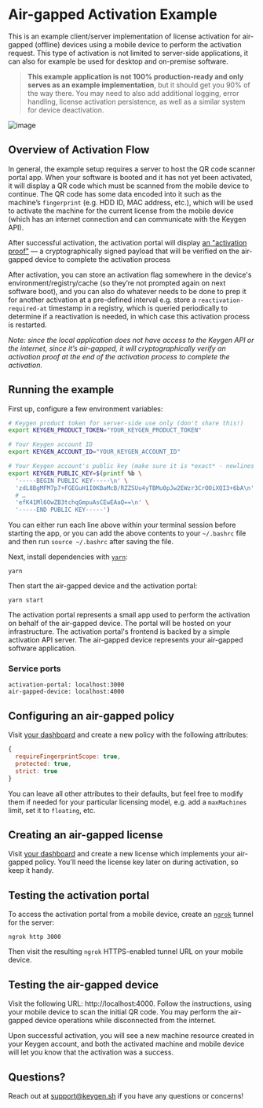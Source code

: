 # Air-gapped Activation Example
This is an example client/server implementation of license activation for
air-gapped (offline) devices using a mobile device to perform the activation
request. This type of activation is not limited to server-side applications,
it can also for example be used for desktop and on-premise software.

> **This example application is not 100% production-ready and only serves as an
> example implementation**, but it should get you 90% of the way there. You may
> need to also add additional logging, error handling, license activation persistence,
> as well as a similar system for device deactivation.

![image](https://user-images.githubusercontent.com/6979737/35715082-03a35cfc-0796-11e8-93a5-7013d77f0ea5.png)

## Overview of Activation Flow

In general, the example setup requires a server to host the QR code scanner portal app. When your software is booted and it has not yet been activated, it will display a QR code which must be scanned from the mobile device to continue. The QR code has some data encoded into it such as the machine’s `fingerprint` (e.g. HDD ID, MAC address, etc.), which will be used to activate the machine for the current license from the mobile device (which has an internet connection and can communicate with the Keygen API).

After successful activation, the activation portal will display [an "activation proof"](https://keygen.sh/docs/api#machines-actions-generate-offline-proof) — a cryptographically signed payload that will be verified on the air-gapped device to complete the activation process

After activation, you can store an activation flag somewhere in the device's environment/registry/cache (so they’re not prompted again on next software boot), and you can also do whatever needs to be done to prep it for another activation at a pre-defined interval e.g. store a `reactivation-required-at` timestamp in a registry, which is queried periodically to determine if a reactivation is needed, in which case this activation process is restarted.

_Note: since the local application does not have access to the Keygen API or the internet, since it’s air-gapped, it will cryptographically verify an activation proof at the end of the activation process to complete the activation._

## Running the example

First up, configure a few environment variables:

```bash
# Keygen product token for server-side use only (don't share this!)
export KEYGEN_PRODUCT_TOKEN="YOUR_KEYGEN_PRODUCT_TOKEN"

# Your Keygen account ID
export KEYGEN_ACCOUNT_ID="YOUR_KEYGEN_ACCOUNT_ID"

# Your Keygen account's public key (make sure it is *exact* - newlines and all)
export KEYGEN_PUBLIC_KEY=$(printf %b \
  '-----BEGIN PUBLIC KEY-----\n' \
  'zdL8BgMFM7p7+FGEGuH1I0KBaMcB/RZZSUu4yTBMu0pJw2EWzr3CrOOiXQI3+6bA\n' \
  # …
  'efK41Ml6OwZB3tchqGmpuAsCEwEAaQ==\n' \
  '-----END PUBLIC KEY-----')
```

You can either run each line above within your terminal session before
starting the app, or you can add the above contents to your `~/.bashrc`
file and then run `source ~/.bashrc` after saving the file.

Next, install dependencies with [`yarn`](https://yarnpkg.comg):

```
yarn
```

Then start the air-gapped device and the activation portal:

```
yarn start
```

The activation portal represents a small app used to perform the activation on
behalf of the air-gapped device. The portal will be hosted on your infrastructure.
The activation portal's frontend is backed by a simple activation API server.
The air-gapped device represents your air-gapped software application.

### Service ports

```
activation-portal: localhost:3000
air-gapped-device: localhost:4000
```

## Configuring an air-gapped policy

Visit [your dashboard](https://app.keygen.sh/policies) and create a new
policy with the following attributes:

```javascript
{
  requireFingerprintScope: true,
  protected: true,
  strict: true
}
```

You can leave all other attributes to their defaults, but feel free to
modify them if needed for your particular licensing model, e.g. add
a `maxMachines` limit, set it to `floating`, etc.

## Creating an air-gapped license

Visit [your dashboard](https://app.keygen.sh/licenses) and create a new
license which implements your air-gapped policy. You'll need the license
key later on during activation, so keep it handy.

## Testing the activation portal

To access the activation portal from a mobile device, create an [`ngrok`](https://ngrok.com)
tunnel for the server:

```
ngrok http 3000
```

Then visit the resulting `ngrok` HTTPS-enabled tunnel URL on your mobile
device.

## Testing the air-gapped device

Visit the following URL: http://localhost:4000. Follow the instructions,
using your mobile device to scan the initial QR code. You may perform the
air-gapped device operations while disconnected from the internet.

Upon successful activation, you will see a new machine resource created
in your Keygen account, and both the activated machine and mobile device
will let you know that the activation was a success.

## Questions?

Reach out at [support@keygen.sh](mailto:support@keygen.sh) if you have any
questions or concerns!
